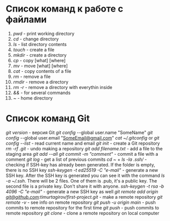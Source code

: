 # Список команд к работе с файлами

1) *pwd* - print working directory  
2) *cd* - change directory  
3) *ls* - list directory contents  
4) *touch* - create a file  
5) *mkdir* - create a directory  
6) *cp* - copy [what] [where] 
7) *mv* - move [what] [where]  
8) *cat* - copy contents of a file  
9) *rm* - remove a file  
10) *rmdir* - remove a directory  
11) *rm -r* - remove a directory with everythin inside
12) *&&* - for several commands
13) *~* - home directory


# Список команд Git
 *git version* - версия Git
 *git config* --global user.name "SomeName"
 *git config* --global user.email "SomeEmail@gmail.com"
 *cat ~/.gitconfig* or *git config --list* - read current name and email
 *git init* - create a Git repository
 *rm -rf .git* - undo making a repository
 *git add filename.txt* - add a file to the staging area
 *git add --all*
 *git commit -m "comment"* - commit a file with a comment
 *git log* - get a list of previous commits
 *cd ~* + *ls -la .ssh/* - checking if SSH-key has already been generated. If the folder is empty, there is no SSH key
 *ssh-keygen -t ed25519 -C "e-mail"* - generate a new SSH key. After the SSH key is generated you can see it with the command *ls -a ~/.ssh*. There will be 2 files. One of them is .pub, it's a public key. The second file is a private key. Don't share it with anyone.
 *ssh-keygen -t rsa -b 4096 -C "e-mail"* - generate a new SSH key as well
 *git remote add origin git@github.com:timurtagirov/first-project.git* - make a remote repository
 *git remote -v* - see info on remote repository
 *git push -u origin main* - push commits to remote repository for the first time
 *git push* - push commits to remote repository
 *git clone* - clone a remote repository on local computer

